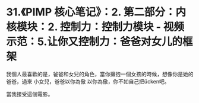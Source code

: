 # 31.《PIMP 核心笔记》：2. 第二部分：内核模块：2. 控制力：控制力模块 - 视频示范：5.让你又控制力：爸爸对女儿的框架

我個人最喜歡的是，爸爸和女兒的角色，當你擁抱一個女孩的時候，想像你是她的爸爸，過來 小女兒，爸爸以你為傲 以你為傲，你不如自己把ücken吧。

當我接受這個電影。